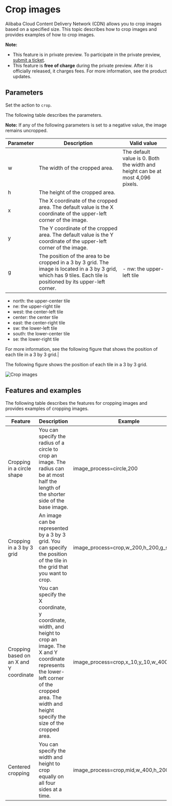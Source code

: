# Crop images

Alibaba Cloud Content Delivery Network \(CDN\) allows you to crop images based on a specified size. This topic describes how to crop images and provides examples of how to crop images.

**Note:**

-   This feature is in private preview. To participate in the private preview, [submit a ticket](https://workorder-intl.console.aliyun.com/?spm=5176.2020520001.aliyun_topbar.18.dbd44bd3e4f845#/ticket/createIndex).
-   This feature is **free of charge** during the private preview. After it is officially released, it charges fees. For more information, see the product updates.

## Parameters

Set the action to `crop`.

The following table describes the parameters.

**Note:** If any of the following parameters is set to a negative value, the image remains uncropped.

|Parameter|Description|Valid value|
|---------|-----------|-----------|
|w|The width of the cropped area.|The default value is 0. Both the width and height can be at most 4,096 pixels.|
|h|The height of the cropped area.|
|x|The X coordinate of the cropped area. The default value is the X coordinate of the upper-left corner of the image.|
|y|The Y coordinate of the cropped area. The default value is the Y coordinate of the upper-left corner of the image.|
|g|The position of the area to be cropped in a 3 by 3 grid. The image is located in a 3 by 3 grid, which has 9 tiles. Each tile is positioned by its upper-left corner.|-   nw: the upper-left tile
-   north: the upper-center tile
-   ne: the upper-right tile
-   west: the center-left tile
-   center: the center tile
-   east: the center-right tile
-   sw: the lower-left tile
-   south: the lower-center tile
-   se: the lower-right tile

For more information, see the following figure that shows the position of each tile in a 3 by 3 grid.|

The following figure shows the position of each tile in a 3 by 3 grid.

![Crop images](https://static-aliyun-doc.oss-accelerate.aliyuncs.com/assets/img/en-US/9230397061/p185134.png)

## Features and examples

The following table describes the features for cropping images and provides examples of cropping images.

|Feature|Description|Example|
|-------|-----------|-------|
|Cropping in a circle shape|You can specify the radius of a circle to crop an image. The radius can be at most half the length of the shorter side of the base image.|image\_process=circle,200|
|Cropping in a 3 by 3 grid|An image can be represented by a 3 by 3 grid. You can specify the position of the tile in the grid that you want to crop.|image\_process=crop,w\_200,h\_200,g\_se|
|Cropping based on an X and Y coordinate|You can specify the X coordinate, y coordinate, width, and height to crop an image. The X and Y coordinate represents the lower-left corner of the cropped area. The width and height specify the size of the cropped area.|image\_process=crop,x\_10,y\_10,w\_400,h\_200|
|Centered cropping|You can specify the width and height to crop equally on all four sides at a time.|image\_process=crop,mid,w\_400,h\_200|

